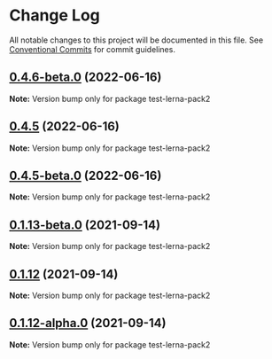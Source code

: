 # Change Log

All notable changes to this project will be documented in this file.
See [Conventional Commits](https://conventionalcommits.org) for commit guidelines.

## [0.4.6-beta.0](https://github.com/Hooked74/test-lerna/compare/v0.4.5...v0.4.6-beta.0) (2022-06-16)

**Note:** Version bump only for package test-lerna-pack2





## [0.4.5](https://github.com/Hooked74/test-lerna/compare/v0.4.5-beta.0...v0.4.5) (2022-06-16)

**Note:** Version bump only for package test-lerna-pack2





## [0.4.5-beta.0](https://github.com/Hooked74/test-lerna/compare/v0.4.5-alpha.0...v0.4.5-beta.0) (2022-06-16)

**Note:** Version bump only for package test-lerna-pack2





## [0.1.13-beta.0](https://github.com/Hooked74/test-lerna/compare/v0.1.12...v0.1.13-beta.0) (2021-09-14)

**Note:** Version bump only for package test-lerna-pack2





## [0.1.12](https://github.com/Hooked74/test-lerna/compare/v0.1.12-alpha.0...v0.1.12) (2021-09-14)

**Note:** Version bump only for package test-lerna-pack2





## [0.1.12-alpha.0](https://github.com/Hooked74/test-lerna/compare/v0.1.11...v0.1.12-alpha.0) (2021-09-14)

**Note:** Version bump only for package test-lerna-pack2
